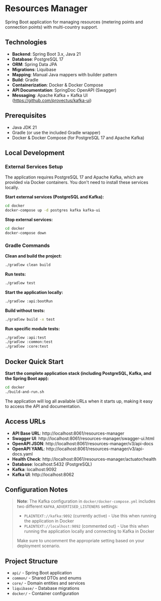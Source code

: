 # Resources Manager

Spring Boot application for managing resources (metering points and connection points) with multi-country support.

## Technologies

- **Backend**: Spring Boot 3.x, Java 21
- **Database**: PostgreSQL 17
- **ORM**: Spring Data JPA
- **Migrations**: Liquibase
- **Mapping**: Manual Java mappers with builder pattern
- **Build**: Gradle
- **Containerization**: Docker & Docker Compose
- **API Documentation**: SpringDoc OpenAPI (Swagger)
- **Messaging**: Apache Kafka + Kafka UI (https://github.com/provectus/kafka-ui)

## Prerequisites

- Java JDK 21
- Gradle (or use the included Gradle wrapper)
- Docker & Docker Compose (for PostgreSQL 17 and Apache Kafka)

## Local Development

### External Services Setup

The application requires PostgreSQL 17 and Apache Kafka, which are provided via Docker containers. You don't need to install these services locally.

**Start external services (PostgreSQL and Kafka):**

```bash
cd docker
docker-compose up -d postgres kafka kafka-ui
```

**Stop external services:**

```bash
cd docker
docker-compose down
```

### Gradle Commands

**Clean and build the project:**

```bash
./gradlew clean build
```

**Run tests:**

```bash
./gradlew test
```

**Start the application locally:**

```bash
./gradlew :api:bootRun
```

**Build without tests:**

```bash
./gradlew build -x test
```

**Run specific module tests:**

```bash
./gradlew :api:test
./gradlew :common:test
./gradlew :core:test
```

## Docker Quick Start

**Start the complete application stack (including PostgreSQL, Kafka, and the Spring Boot app):**

```bash
cd docker
./build-and-run.sh
```

The application will log all available URLs when it starts up, making it easy to access the API and documentation.

## Access URLs

- **API Base URL**: http://localhost:8061/resources-manager
- **Swagger UI**: http://localhost:8061/resources-manager/swagger-ui.html
- **OpenAPI JSON**: http://localhost:8061/resources-manager/v3/api-docs
- **OpenAPI YAML**: http://localhost:8061/resources-manager/v3/api-docs.yaml
- **Health Check**: http://localhost:8061/resources-manager/actuator/health
- **Database**: localhost:5432 (PostgreSQL)
- **Kafka**: localhost:9092
- **Kafka UI**: http://localhost:8062

## Configuration Notes

> **Note**: The Kafka configuration in `docker/docker-compose.yml` includes two different `KAFKA_ADVERTISED_LISTENERS` settings:
>
> - `PLAINTEXT://kafka:9092` (currently active) - Use this when running the application in Docker
> - `PLAINTEXT://localhost:9092` (commented out) - Use this when running the application locally and connecting to Kafka in Docker
>
> Make sure to uncomment the appropriate setting based on your deployment scenario.

## Project Structure

- `api/` - Spring Boot application
- `common/` - Shared DTOs and enums
- `core/` - Domain entities and services
- `liquibase/` - Database migrations
- `docker/` - Container configuration
